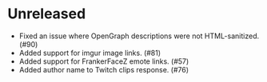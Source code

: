 # Unreleased

- Fixed an issue where OpenGraph descriptions were not HTML-sanitized. (#90)
- Added support for imgur image links. (#81)
- Added support for FrankerFaceZ emote links. (#57)
- Added author name to Twitch clips response. (#76)

